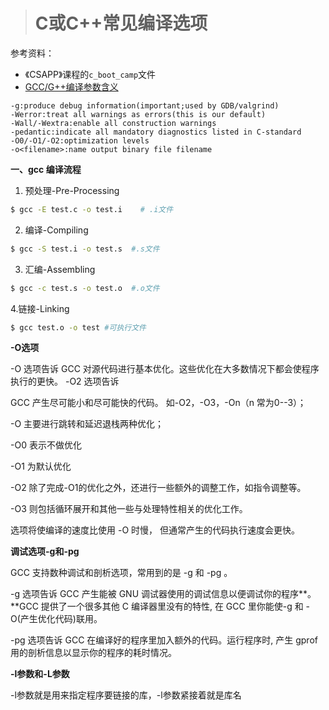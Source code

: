 > # C或C++常见编译选项

参考资料：

* 《CSAPP》课程的`c_boot_camp`文件
* [GCC/G++编译参数含义](https://blog.csdn.net/yasi_xi/article/details/18551745)

```
-g:produce debug information(important;used by GDB/valgrind)
-Werror:treat all warnings as errors(this is our default)
-Wall/-Wextra:enable all construction warnings
-pedantic:indicate all mandatory diagnostics listed in C-standard
-O0/-O1/-O2:optimization levels
-o<filename>:name output binary file filename
```

**一、gcc 编译流程**

1. 预处理-Pre-Processing

```bash
$ gcc -E test.c -o test.i    # .i文件
```

2. 编译-Compiling

```bash
$ gcc -S test.i -o test.s  #.s文件 
```

3. 汇编-Assembling        

```bash
$ gcc -c test.s -o test.o  #.o文件
```

4.链接-Linking           

```bash
$ gcc test.o -o test #可执行文件
```

**-O选项**

-O 选项告诉 GCC 对源代码进行基本优化。这些优化在大多数情况下都会使程序执行的更快。 -O2 选项告诉

GCC 产生尽可能小和尽可能快的代码。 如-O2，-O3，-On（n 常为0--3）；

-O  主要进行跳转和延迟退栈两种优化；

-O0 表示不做优化

-O1 为默认优化

-O2 除了完成-O1的优化之外，还进行一些额外的调整工作，如指令调整等。

-O3 则包括循环展开和其他一些与处理特性相关的优化工作。

选项将使编译的速度比使用 -O 时慢， 但通常产生的代码执行速度会更快。

**调试选项-g和-pg**

GCC 支持数种调试和剖析选项，常用到的是 -g 和 -pg 。

-g 选项告诉 GCC 产生能被 GNU 调试器使用的调试信息以便调试你的程序**。**GCC 提供了一个很多其他 C 编译器里没有的特性, 在 GCC 里你能使-g 和 -O(产生优化代码)联用。

-pg 选项告诉 GCC 在编译好的程序里加入额外的代码。运行程序时, 产生 gprof 用的剖析信息以显示你的程序的耗时情况。

**-l参数和-L参数**

-l参数就是用来指定程序要链接的库，-l参数紧接着就是库名

